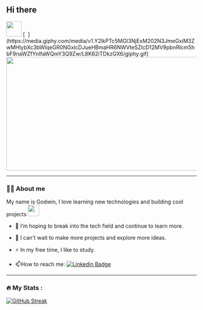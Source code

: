 ## Hi there 


  <img src="https://media.giphy.com/media/hvRJCLFzcasrR4ia7z/giphy.gif" width="40px"/>
</h1>
</div>
 [   <img src="https://komarev.com/ghpvc/?username=deadend1pro&style=flat-square&color=blue" alt=""/> ](https://media.giphy.com/media/v1.Y2lkPTc5MGI3NjExM202N3JmeGxiM3ZwMHIybXc3bWlqeGR0NGxlcDJueHBmaHR6NWVteSZlcD12MV9pbnRlcm5hbF9naWZfYnlfaWQmY3Q9Zw/L8K62iTDkzGX6/giphy.gif) 
<div align="center">
  <img src="/mnt/data/giphy.gif" width="600" height="300"/>
</div>

---

### 👨‍💻 About me
My name is Godwin, I love learning new technologies and building cool projects <img src="https://media.giphy.com/media/WUlplcMpOCEmTGBtBW/giphy.gif" width="30"> 
- :telescope: I’m hoping to break into the tech field and continue to learn more.

- :seedling: I can't wait to make more projects and explore more ideas.

- :zap: In my free time, I like to study.

- :mailbox:How to reach me: [![Linkedin Badge](https://img.shields.io/badge/-blue?style=flat&logo=Linkedin&logoColor=white)](https://www.linkedin.com/in/godwinonah007)


---

### :fire: My Stats :
[![GitHub Streak](https://github-readme-streak-stats.herokuapp.com?user=ckdonah&theme=dark&date_format=j%20M%5B%20Y%5D)](https://git.io/streak-stats)
